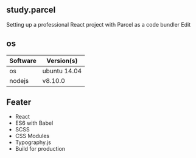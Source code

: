 ## study.parcel

Setting up a professional React project with Parcel as a code bundler Edit

## os
|Software|Version(s)|
|--|--|
|os|ubuntu 14.04|
|nodejs|v8.10.0 |

## Feater

- React
- ES6 with Babel
- SCSS
- CSS Modules
- Typography.js
- Build for production

```